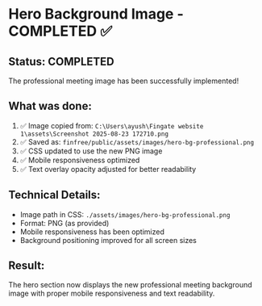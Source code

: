# Hero Background Image - COMPLETED ✅

## Status: COMPLETED
The professional meeting image has been successfully implemented!

## What was done:
1. ✅ Image copied from: `C:\Users\ayush\Fingate website 1\assets\Screenshot 2025-08-23 172710.png`
2. ✅ Saved as: `finfree/public/assets/images/hero-bg-professional.png`
3. ✅ CSS updated to use the new PNG image
4. ✅ Mobile responsiveness optimized
5. ✅ Text overlay opacity adjusted for better readability

## Technical Details:
- Image path in CSS: `./assets/images/hero-bg-professional.png`
- Format: PNG (as provided)
- Mobile responsiveness has been optimized
- Background positioning improved for all screen sizes

## Result:
The hero section now displays the new professional meeting background image with proper mobile responsiveness and text readability.
